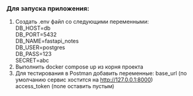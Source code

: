 ### Для запуска приложения:

1. Создать .env файл со следующими переменными: \
DB_HOST=db \
DB_PORT=5432 \
DB_NAME=fastapi_notes \
DB_USER=postgres \
DB_PASS=123 \
SECRET=abc 
2. Выполнить docker compose up из корня проекта 
3. Для тестирования в Postman добавить переменные: 
base_url (по умолчанию сервис хостится на http://127.0.0.1:8000) \
access_token (поле оставить пустым)